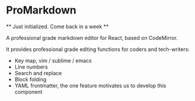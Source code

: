 # ProMarkdown

** Just initialized. Come back in a week **

A professional grade markdown editor for React, based on CodeMirror.

It provides professional grade editing functions for coders and tech-writers:

- Key map, vim / sublime / emacs
- Line numbers
- Search and replace
- Block folding
- YAML frontmatter, the one feature motivates us to develop this component
